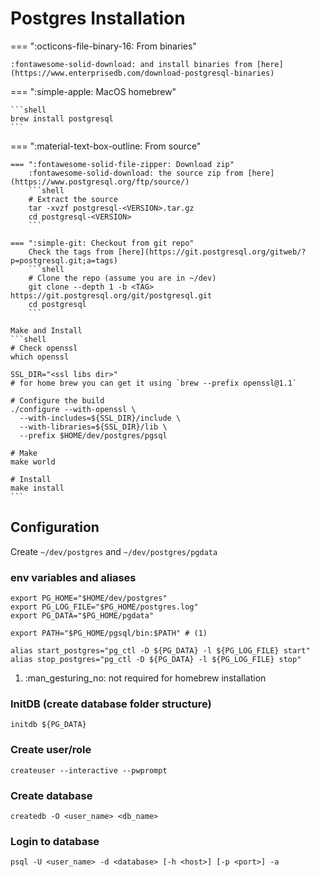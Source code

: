 # Postgres Installation

=== ":octicons-file-binary-16: From binaries"

    :fontawesome-solid-download: and install binaries from [here](https://www.enterprisedb.com/download-postgresql-binaries)

=== ":simple-apple: MacOS homebrew"

    ```shell
    brew install postgresql
    ```

=== ":material-text-box-outline: From source"

    === ":fontawesome-solid-file-zipper: Download zip"
        :fontawesome-solid-download: the source zip from [here](https://www.postgresql.org/ftp/source/)
        ```shell
        # Extract the source
        tar -xvzf postgresql-<VERSION>.tar.gz
        cd postgresql-<VERSION>
        ```

    === ":simple-git: Checkout from git repo"
        Check the tags from [here](https://git.postgresql.org/gitweb/?p=postgresql.git;a=tags)
        ```shell   
        # Clone the repo (assume you are in ~/dev)
        git clone --depth 1 -b <TAG> https://git.postgresql.org/git/postgresql.git
        cd postgresql
        ```

    Make and Install
    ```shell
    # Check openssl
    which openssl
    
    SSL_DIR="<ssl libs dir>" 
    # for home brew you can get it using `brew --prefix openssl@1.1` 

    # Configure the build
    ./configure --with-openssl \
      --with-includes=${SSL_DIR}/include \
      --with-libraries=${SSL_DIR}/lib \
      --prefix $HOME/dev/postgres/pgsql
    
    # Make
    make world
    
    # Install
    make install 
    ```

## Configuration

Create `~/dev/postgres` and `~/dev/postgres/pgdata`

### env variables and aliases

```shell title="Postgres config"
export PG_HOME="$HOME/dev/postgres"
export PG_LOG_FILE="$PG_HOME/postgres.log"
export PG_DATA="$PG_HOME/pgdata"

export PATH="$PG_HOME/pgsql/bin:$PATH" # (1)

alias start_postgres="pg_ctl -D ${PG_DATA} -l ${PG_LOG_FILE} start"
alias stop_postgres="pg_ctl -D ${PG_DATA} -l ${PG_LOG_FILE} stop"
```

1. :man_gesturing_no: not required for homebrew installation

### InitDB (create database folder structure)

```shell
initdb ${PG_DATA}
```

### Create user/role

```shell
createuser --interactive --pwprompt
```

### Create database

```shell
createdb -O <user_name> <db_name>
```

### Login to database

```shell
psql -U <user_name> -d <database> [-h <host>] [-p <port>] -a
```
